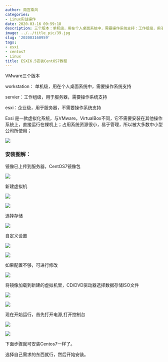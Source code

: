```yaml
---
author: 南宫乘风
categories:
- Linux实战操作
date: 2020-03-16 09:59:18
description: 三个版本：单机级，用在个人桌面系统中，需要操作系统支持：工作组级，用于服务器，需要操作系统支持：企业级，用于服务器，不需要操作系统支持是一款虚拟化系统，与，不同，它不需要安装在其他操作系统上，直接运行。。。。。。。
image: ../../title_pic/39.jpg
slug: '202003160959'
tags:
- esxi
- centos7
- Linux
title: ESXI6.5安装CentOS7教程
---
```


<!--more-->

VMware三个版本

workstation： 单机级，用在个人桌面系统中，需要操作系统支持

servier：工作组级，用于服务器，需要操作系统支持

esxi：企业级，用于服务器，不需要操作系统支持

Exsi 是一款虚拟化系统，与VMware，VirtualBox不同，它不需要安装在其他操作系统上，直接运行在裸机上；占用系统资源很小，易于管理，所以被大多数中小型公司所使用；

![](../../image/70.jpg)

### 安装图解：

镜像已上传到服务器，CentOS7镜像包

![](../../image/20200316094044629.png)

新建虚拟机

![](../../image/20200316094121259.png)

![](../../image/2020031609421728.png)

选择存储

![](../../image/20200316094300587.png)

自定义设置

![](../../image/20200316094537426.png)

![](../../image/20200316094607941.png)

如果配置不够，可进行修改

![](../../image/20200316094645722.png)

将镜像加载到新建的虚拟机里，CD/DVD驱动器选择数据存储ISO文件

![](../../image/20200316094723876.png)

![](../../image/20200316094747276.png)

现在开始运行，首先打开电源,打开控制台

![](../../image/20200316094819324.png)

![](../../image/2020031609501224.png)

下面步骤就可安装Centos7一样了。

选择自己需求的东西就行，然后开始安装。